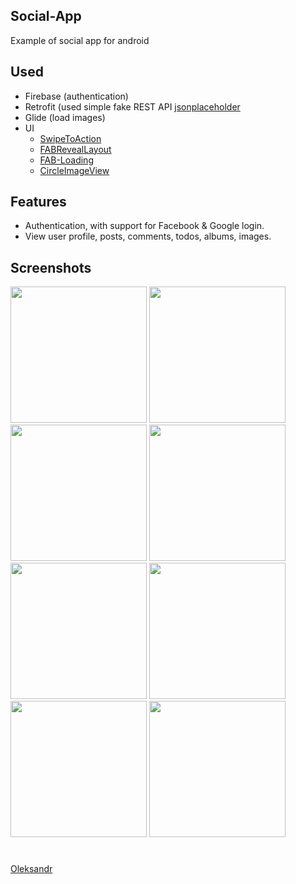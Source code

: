 ## Social-App
Example of social app for android

## Used
- Firebase (authentication)
- Retrofit (used simple fake REST API [jsonplaceholder](https://github.com/typicode/jsonplaceholder)
- Glide (load images)
- UI
  - [SwipeToAction](https://github.com/vcalvello/SwipeToAction)
  - [FABRevealLayout](https://github.com/truizlop/FABRevealLayout)
  - [FAB-Loading](https://github.com/SaeedMasoumi/FAB-Loading)
  - [CircleImageView](https://github.com/hdodenhof/CircleImageView)

## Features
- Authentication, with support for Facebook & Google login.
- View user profile, posts, comments, todos, albums, images.

## Screenshots
<div>
<img src="https://drive.google.com/uc?export=view&id=1Yno1mmfCBuRtJuJ_gOaVe5fLm-jQr6df" width="218">
<img src="https://drive.google.com/uc?export=view&id=1VMoy17j4wkE8iMcraYXYm5Z6w3hevVlT" width="218">
<img src="https://drive.google.com/uc?export=view&id=1rFZbmgKyittJSjWbVAF44pul1RCxGouZ" width="218">
<img src="https://drive.google.com/uc?export=view&id=1G6tH1CkSQyMMxeO-1G2DDEyzowcHoDNi" width="218">
<img src="https://drive.google.com/uc?export=view&id=1WCBA62VAjilrpTAp8m6MeHzb0BjxUsY_" width="218">
<img src="https://drive.google.com/uc?export=view&id=1bAEiKtSYrZDDjHwVEJBx1VFdPPN0shws" width="218">
<img src="https://drive.google.com/uc?export=view&id=1xjye7jmgNBcnSzo50vpmwz8c-A9BTrRM" width="218">
<img src="https://drive.google.com/uc?export=view&id=1Xk7wK3zQ2DxY0x1dRuzrOxP3-HiSs9Bk" width="218">
</div>

#
[Oleksandr](https://github.com/SashaCube)
